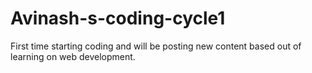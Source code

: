 # Avinash-s-coding-cycle1
First time starting coding and will be posting new content based out of learning on web development. 
